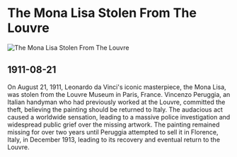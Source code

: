 # The Mona Lisa Stolen From The Louvre

![The Mona Lisa Stolen From The Louvre](https://samoaglobalnews.com/wp-content/uploads/2021/08/Screenshot_20210821-112355_Chrome.jpg)

## 1911-08-21

On August 21, 1911, Leonardo da Vinci's iconic masterpiece, the Mona Lisa, was stolen from the Louvre Museum in Paris, France. Vincenzo Peruggia, an Italian handyman who had previously worked at the Louvre, committed the theft, believing the painting should be returned to Italy. The audacious act caused a worldwide sensation, leading to a massive police investigation and widespread public grief over the missing artwork. The painting remained missing for over two years until Peruggia attempted to sell it in Florence, Italy, in December 1913, leading to its recovery and eventual return to the Louvre.